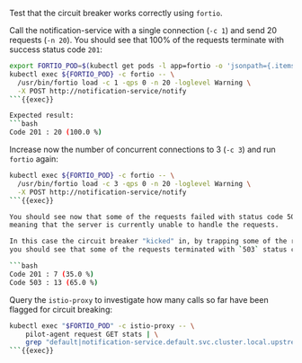Test that the circuit breaker works correctly using `fortio`.

Call the notification-service with a single connection (`-c 1`) and send 20 requests (`-n 20`).
You should see that 100% of the requests terminate with success status code `201`:

```bash
export FORTIO_POD=$(kubectl get pods -l app=fortio -o 'jsonpath={.items[0].metadata.name}')
kubectl exec ${FORTIO_POD} -c fortio -- \
  /usr/bin/fortio load -c 1 -qps 0 -n 20 -loglevel Warning \
  -X POST http://notification-service/notify
```{{exec}}

Expected result:
```bash
Code 201 : 20 (100.0 %)
```


Increase now the number of concurrent connections to 3 (`-c 3`) and run `fortio` again:

```bash
kubectl exec ${FORTIO_POD} -c fortio -- \
  /usr/bin/fortio load -c 3 -qps 0 -n 20 -loglevel Warning \
  -X POST http://notification-service/notify
```{{exec}}

You should see now that some of the requests failed with status code 503 (Service Unavailable),
meaning that the server is currently unable to handle the requests.

In this case the circuit breaker "kicked" in, by trapping some of the requests and
you should see that some of the requests terminated with `503` status code (your numbers below might be different):

```bash
Code 201 : 7 (35.0 %)
Code 503 : 13 (65.0 %)
```

Query the `istio-proxy` to investigate how many calls so far have been flagged for circuit breaking:

```bash
kubectl exec "$FORTIO_POD" -c istio-proxy -- \
    pilot-agent request GET stats | \
    grep "default|notification-service.default.svc.cluster.local.upstream_rq_pending_overflow"
```{{exec}}
